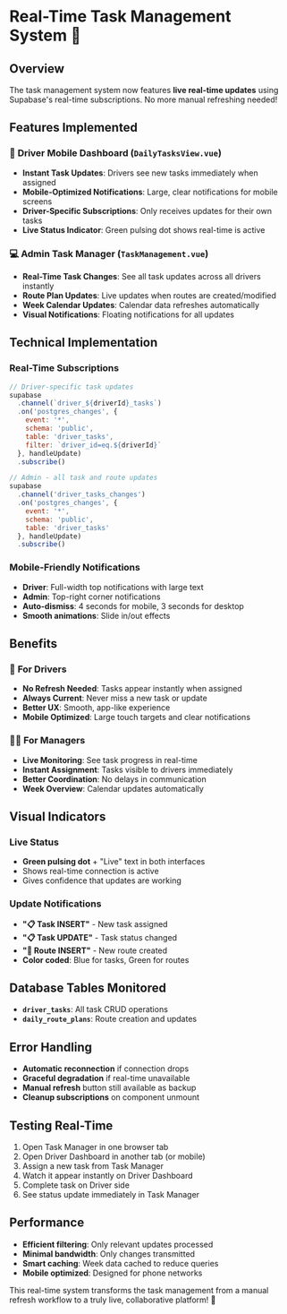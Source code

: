 # Real-Time Task Management System 🔄

## Overview
The task management system now features **live real-time updates** using Supabase's real-time subscriptions. No more manual refreshing needed!

## Features Implemented

### 📱 **Driver Mobile Dashboard** (`DailyTasksView.vue`)
- **Instant Task Updates**: Drivers see new tasks immediately when assigned
- **Mobile-Optimized Notifications**: Large, clear notifications for mobile screens
- **Driver-Specific Subscriptions**: Only receives updates for their own tasks
- **Live Status Indicator**: Green pulsing dot shows real-time is active

### 💻 **Admin Task Manager** (`TaskManagement.vue`)
- **Real-Time Task Changes**: See all task updates across all drivers instantly
- **Route Plan Updates**: Live updates when routes are created/modified
- **Week Calendar Updates**: Calendar data refreshes automatically
- **Visual Notifications**: Floating notifications for all updates

## Technical Implementation

### Real-Time Subscriptions
```javascript
// Driver-specific task updates
supabase
  .channel(`driver_${driverId}_tasks`)
  .on('postgres_changes', {
    event: '*',
    schema: 'public', 
    table: 'driver_tasks',
    filter: `driver_id=eq.${driverId}`
  }, handleUpdate)
  .subscribe()

// Admin - all task and route updates
supabase
  .channel('driver_tasks_changes')
  .on('postgres_changes', {
    event: '*',
    schema: 'public',
    table: 'driver_tasks' 
  }, handleUpdate)
  .subscribe()
```

### Mobile-Friendly Notifications
- **Driver**: Full-width top notifications with large text
- **Admin**: Top-right corner notifications
- **Auto-dismiss**: 4 seconds for mobile, 3 seconds for desktop
- **Smooth animations**: Slide in/out effects

## Benefits

### 🚀 **For Drivers**
- **No Refresh Needed**: Tasks appear instantly when assigned
- **Always Current**: Never miss a new task or update
- **Better UX**: Smooth, app-like experience
- **Mobile Optimized**: Large touch targets and clear notifications

### 👨‍💼 **For Managers**
- **Live Monitoring**: See task progress in real-time
- **Instant Assignment**: Tasks visible to drivers immediately
- **Better Coordination**: No delays in communication
- **Week Overview**: Calendar updates automatically

## Visual Indicators

### Live Status
- **Green pulsing dot** + "Live" text in both interfaces
- Shows real-time connection is active
- Gives confidence that updates are working

### Update Notifications
- **"📋 Task INSERT"** - New task assigned
- **"📋 Task UPDATE"** - Task status changed  
- **"🚗 Route INSERT"** - New route created
- **Color coded**: Blue for tasks, Green for routes

## Database Tables Monitored
- **`driver_tasks`**: All task CRUD operations
- **`daily_route_plans`**: Route creation and updates

## Error Handling
- **Automatic reconnection** if connection drops
- **Graceful degradation** if real-time unavailable
- **Manual refresh** button still available as backup
- **Cleanup subscriptions** on component unmount

## Testing Real-Time
1. Open Task Manager in one browser tab
2. Open Driver Dashboard in another tab (or mobile)
3. Assign a new task from Task Manager
4. Watch it appear instantly on Driver Dashboard
5. Complete task on Driver side
6. See status update immediately in Task Manager

## Performance
- **Efficient filtering**: Only relevant updates processed
- **Minimal bandwidth**: Only changes transmitted
- **Smart caching**: Week data cached to reduce queries
- **Mobile optimized**: Designed for phone networks

This real-time system transforms the task management from a manual refresh workflow to a truly live, collaborative platform! 🎉 